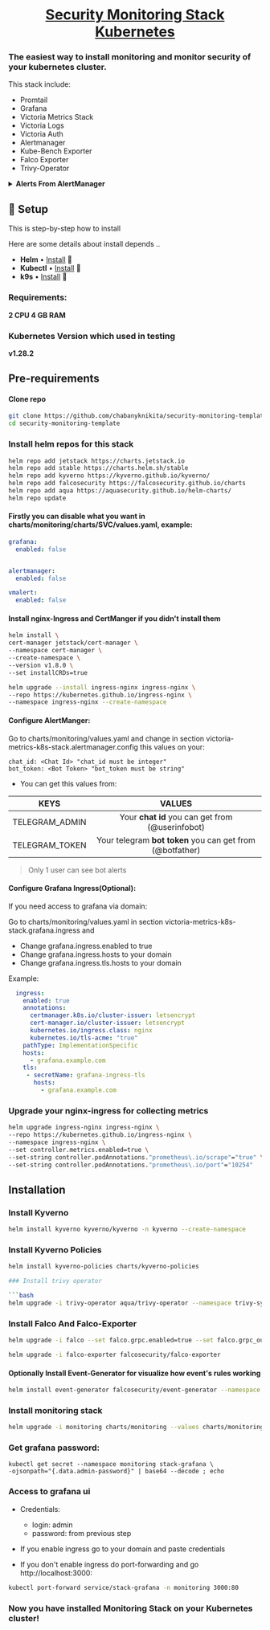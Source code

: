 <p align="center">
  <a name="top" href="#octocat-hi-there-thanks-for-visiting-">
     <h1 align="center">Security Monitoring Stack Kubernetes</h1>
  </a>
</p>

### The easiest way to install monitoring and monitor security of your kubernetes cluster.

This stack include:

- Promtail
- Grafana
- Victoria Metrics Stack
- Victoria Logs
- Victoria Auth
- Alertmanager
- Kube-Bench Exporter
- Falco Exporter
- Trivy-Operator

<details>
  <summary><strong>Alerts From AlertManager</strong></summary>

- **Some alerts:**
  - Victoria Logs Alerts on Errors in Logs
  - Some default alerts
  - Kubernetes Node Not Ready
  - Kubernetes Memory Pressure
  - Kubernetes Disk Pressure
  - Kubernetes Network Unavailable
  - Kubernetes Out Of Capacity
  - Kubernetes Container Oom Killer
  - Kubernetes Job Failed
  - Kubernetes Cronjob Suspended
  - Kubernetes Persistentvolumeclaim Pending
  - Kubernetes Volume Out Of Disk Space
  - Kubernetes Volume Full In Four Days
  - Kubernetes Persistentvolume Error
  - Kubernetes Statefulset Down
  - Kubernetes Hpa Scaling Ability
  - Kubernetes Hpa Metric Availability
  - Kubernetes Hpa Scale Capability
  - Kubernetes Hpa Underutilized
  - Kubernetes Pod Not Healthy
  - Kubernetes Pod CrashLooping
  - Kubernetes Replicasset Mismatch
  - Kubernetes Deployment Replicas Mismatch
  - Kubernetes Statefulset Replicas Mismatch
  - Kubernetes Deployment Generation Mismatch
  - Kubernetes Statefulset Generation Mismatch
  - Kubernetes Statefulset Update Not RolledOut
  - Kubernetes Daemonset Rollout Stuck
  - Kubernetes Daemonset Misscheduled
  - Kubernetes Cronjob Too Long
  - Kubernetes Job Slow Completion
  - Kubernetes Api Server Errors
  - Kubernetes Api Client Errors
  - Kubernetes Client Certificate Expires Next Week
  - Kubernetes Client Certificate Expires Soon
  - Kubernetes Api Server Latency
  - Loki 5.. errors
  - Severity level - Error
  - Ledger Error

</details>

## :cherry_blossom: Setup

This is step-by-step how to install

Here are some details about install depends ..

- **Helm** • [Install](https://helm.sh/docs/intro/install/) :art:
- **Kubectl** • [Install](https://pwittrock.github.io/docs/tasks/tools/install-kubectl/) :shell:
- **k9s** • [Install](https://k9scli.io/topics/install/) :shaved_ice:

### Requirements: 
**2 CPU 4 GB RAM**

### Kubernetes Version which used in testing
**v1.28.2**

## Pre-requirements

#### Clone repo

```bash
git clone https://github.com/chabanyknikita/security-monitoring-template.git
cd security-monitoring-template
```

### Install helm repos for this stack
```bash
helm repo add jetstack https://charts.jetstack.io
helm repo add stable https://charts.helm.sh/stable
helm repo add kyverno https://kyverno.github.io/kyverno/
helm repo add falcosecurity https://falcosecurity.github.io/charts
helm repo add aqua https://aquasecurity.github.io/helm-charts/
helm repo update

```

#### Firstly you can disable what you want in charts/monitoring/charts/SVC/values.yaml, example:
```yaml
grafana:
  enabled: false


alertmanager:
  enabled: false

vmalert:
  enabled: false
```

#### Install nginx-Ingress and CertManger if you didn't install them

```bash
helm install \
cert-manager jetstack/cert-manager \
--namespace cert-manager \
--create-namespace \
--version v1.8.0 \
--set installCRDs=true
```

```bash
helm upgrade --install ingress-nginx ingress-nginx \
--repo https://kubernetes.github.io/ingress-nginx \
--namespace ingress-nginx --create-namespace
```

#### Configure AlertManger:

Go to charts/monitoring/values.yaml and change in section victoria-metrics-k8s-stack.alertmanager.config this values on your:

```
chat_id: <Chat Id> "chat_id must be integer"
bot_token: <Bot Token> "bot_token must be string"
```

- You can get this values from:

|      KEYS      |                          VALUES                           |
| :------------: | :-------------------------------------------------------: |
| TELEGRAM_ADMIN |     Your **chat id** you can get from (@userinfobot)      |
| TELEGRAM_TOKEN | Your telegram **bot token** you can get from (@botfather) |

> Only 1 user can see bot alerts

#### Configure Grafana Ingress(Optional):

If you need access to grafana via domain:

Go to charts/monitoring/values.yaml in section victoria-metrics-k8s-stack.grafana.ingress and

- Change grafana.ingress.enabled to true
- Change grafana.ingress.hosts to your domain
- Change grafana.ingress.tls.hosts to your domain

Example:

```yaml
  ingress:
    enabled: true
    annotations:
      certmanager.k8s.io/cluster-issuer: letsencrypt
      cert-manager.io/cluster-issuer: letsencrypt
      kubernetes.io/ingress.class: nginx
      kubernetes.io/tls-acme: "true"
    pathType: ImplementationSpecific
    hosts:
      - grafana.example.com
    tls: 
     - secretName: grafana-ingress-tls
       hosts:
         - grafana.example.com
```

### Upgrade your nginx-ingress for collecting metrics
```bash
helm upgrade ingress-nginx ingress-nginx \
--repo https://kubernetes.github.io/ingress-nginx \
--namespace ingress-nginx \
--set controller.metrics.enabled=true \
--set-string controller.podAnnotations."prometheus\.io/scrape"="true" \
--set-string controller.podAnnotations."prometheus\.io/port"="10254"
```

## Installation

### Install Kyverno
```bash
helm install kyverno kyverno/kyverno -n kyverno --create-namespace
```

### Install Kyverno Policies
```bash
helm install kyverno-policies charts/kyverno-policies

### Install trivy operator

```bash
helm upgrade -i trivy-operator aqua/trivy-operator --namespace trivy-system --create-namespace --version 0.20.6 --values charts/trivy-operator/trivy-values.yaml
```

### Install Falco And Falco-Exporter

```bash
helm upgrade -i falco --set falco.grpc.enabled=true --set falco.grpc_output.enabled=true --set driver.kind=ebpf falcosecurity/falco
```
```bash
helm upgrade -i falco-exporter falcosecurity/falco-exporter
```
#### Optionally Install Event-Generator for visualize how event's rules working

```bash
helm install event-generator falcosecurity/event-generator --namespace event-generator --create-namespace --set config.loop=false --set config.actions=""
```

### Install monitoring stack

```bash
helm upgrade -i monitoring charts/monitoring --values charts/monitoring/values.yaml -n monitoring
```

### Get grafana password:

```
kubectl get secret --namespace monitoring stack-grafana \
-ojsonpath="{.data.admin-password}" | base64 --decode ; echo
```

### Access to grafana ui

- Credentials:

  - login: admin
  - password: from previous step

- If you enable ingress go to your domain and paste credentials
- If you don't enable ingress do port-forwarding and go http://localhost:3000:

```bash
kubectl port-forward service/stack-grafana -n monitoring 3000:80
```

### Now you have installed Monitoring Stack on your Kubernetes cluster!
